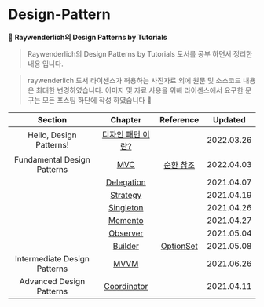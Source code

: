 # Design-Pattern

:closed_book: **Raywenderlich의 Design Patterns by Tutorials**

> Raywenderlich의 Design Patterns by Tutorials 도서를 공부 하면서 정리한 내용 입니다.

> raywenderlich 도서 라이센스가 허용하는 사진자료 외에 원문 및 소스코드 내용은 최대한 변경하였습니다. 이미지 및 자료 사용을 위해 라이센스에서 요구한 문구는 모든 포스팅 하단에 작성 하였습니다 :pray:

|           Section            |                                     Chapter                                      |                                 Reference                                  |  Updated   |
| :--------------------------: | :------------------------------------------------------------------------------: | :------------------------------------------------------------------------: | :--------: |
|   Hello, Design Patterns!    |   [디자인 패턴 이란?](/1.Hello,%20Design%20Patterns!/WhatareDesignPatterns.md)   |                                                                            | 2022.03.26 |
| Fundamental Design Patterns  |           [MVC](/2.Fundamental%20Design%20Patterns/MVC/MVCPattern.md)            | [순환 참조](/2.Fundamental%20Design%20Patterns/RetainCycle/RetainCycle.md) | 2022.04.03 |
|                              | [Delegation](/2.Fundamental%20Design%20Patterns/Delegation/DelegationPattern.md) |                                                                            | 2021.04.07 |
|                              |    [Strategy](/2.Fundamental%20Design%20Patterns/Strategy/StrategyPattern.md)    |                                                                            | 2021.04.19 |
|                              |  [Singleton](/2.Fundamental%20Design%20Patterns/Singleton/SingletonPattern.md)   |                                                                            | 2021.04.26 |
|                              |     [Memento](/2.Fundamental%20Design%20Patterns/Memento/MementoPattern.md)      |                                                                            | 2021.04.27 |
|                              |    [Observer](/2.Fundamental%20Design%20Patterns/Observer/ObsrverPattern.md)     |                                                                            | 2021.05.04 |
|                              |     [Builder](/2.Fundamental%20Design%20Patterns/Builder/BuilderPattern.md)      |   [OptionSet](https://developer.apple.com/documentation/swift/optionset)   | 2021.05.08 |
| Intermediate Design Patterns |            [MVVM](/3.Intermediate%20Design%20Patterns/MVVMPattern.md)            |                                                                            | 2021.06.26 |
|   Advanced Design Patterns   | [Coordinator](/4.Advanced%20Design%20Patterns/Coordinator/CoordinatorPattern.md) |                                                                            | 2021.04.11 |
